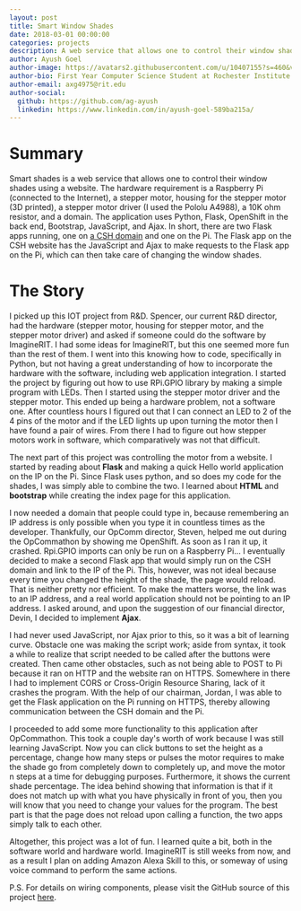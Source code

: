 ```yaml
---
layout: post
title: Smart Window Shades
date: 2018-03-01 00:00:00
categories: projects
description: A web service that allows one to control their window shades using a website
author: Ayush Goel
author-image: https://avatars2.githubusercontent.com/u/10407155?s=460&v=4
author-bio: First Year Computer Science Student at Rochester Institute of Technology
author-email: axg4975@rit.edu
author-social:
  github: https://github.com/ag-ayush
  linkedin: https://www.linkedin.com/in/ayush-goel-589ba215a/
---
```

# Summary
Smart shades is a web service that allows one to control their window shades using a website.
The hardware requirement is a Raspberry Pi (connected to the Internet), a stepper motor, housing for the stepper motor (3D printed), a stepper motor driver (I used the Pololu A4988), a 10K ohm resistor, and a domain.
The application uses Python, Flask, OpenShift in the back end, Bootstrap, JavaScript, and Ajax.
In short, there are two Flask apps running, one on [a CSH domain](https://shades.csh.rit.edu) and one on the Pi.
The Flask app on the CSH website has the JavaScript and Ajax to make requests to the Flask app on the Pi, which can then take care of changing the window shades.

# The Story
I picked up this IOT project from R&D.
Spencer, our current R&D director, had the hardware (stepper motor, housing for stepper motor, and the stepper motor driver) and asked if someone could do the software by ImagineRIT.
I had some ideas for ImagineRIT, but this one seemed more fun than the rest of them.
I went into this knowing how to code, specifically in Python, but not having a great understanding of how to incorporate the hardware with the software, including web application integration.
I started the project by figuring out how to use RPi.GPIO library by making a simple program with LEDs.
Then I started using the stepper motor driver and the stepper motor.
This ended up being a hardware problem, not a software one.
After countless hours I figured out that I can connect an LED to 2 of the 4 pins of the motor and if the LED lights up upon turning the motor then I have found a pair of wires.
From there I had to figure out how stepper motors work in software, which comparatively was not that difficult.

The next part of this project was controlling the motor from a website.
I started by reading about **Flask** and making a quick Hello world application on the IP on the Pi.
Since Flask uses python, and so does my code for the shades, I was simply able to combine the two.
I learned about **HTML** and **bootstrap** while creating the index page for this application.

I now needed a domain that people could type in, because remembering an IP address is only possible when you type it in countless times as the developer.
Thankfully, our OpComm director, Steven, helped me out during the OpCommathon by showing me OpenShift.
As soon as I ran it up, it crashed.
Rpi.GPIO imports can only be run on a Raspberry Pi... I eventually decided to make a second Flask app that would simply run on the CSH domain and link to the IP of the Pi.
This, however, was not ideal because every time you changed the height of the shade, the page would reload.
That is neither pretty nor efficient.
To make the matters worse, the link was to an IP address, and a real world application should not be pointing to an IP address.
I asked around, and upon the suggestion of our financial director, Devin, I decided to implement **Ajax**.

I had never used JavaScript, nor Ajax prior to this, so it was a bit of learning curve.
Obstacle one was making the script work; aside from syntax, it took a while to realize that script needed to be called after the buttons were created.
Then came other obstacles, such as not being able to POST to Pi because it ran on HTTP and the website ran on HTTPS.
Somewhere in there I had to implement CORS or Cross-Origin Resource Sharing, lack of it crashes the program.
With the help of our chairman, Jordan, I was able to get the Flask application on the Pi running on HTTPS, thereby allowing communication between the CSH domain and the Pi.

I proceeded to add some more functionality to this application after OpCommathon.
This took a couple day's worth of work because I was still learning JavaScript.
Now you can click buttons to set the height as a percentage, change how many steps or pulses the motor requires to make the shade go from completely down to completely up, and move the motor n steps at a time for debugging purposes.
Furthermore, it  shows the current shade percentage.
The idea behind showing that information is that if it does not match up with what you have physically in front of you, then you will know that you need to change your values for the program.
The best part is that the page does not reload upon calling a function, the two apps simply talk to each other.

Altogether, this project was a lot of fun.
I learned quite a bit, both in the software world and hardware world.
ImagineRIT is still weeks from now, and as a result I plan on adding Amazon Alexa Skill to this, or someway of using voice command to perform the same actions.

P.S. For details on wiring components, please visit the GitHub source of this project [here](https://github.com/ag-ayush/smart-window-shades).
